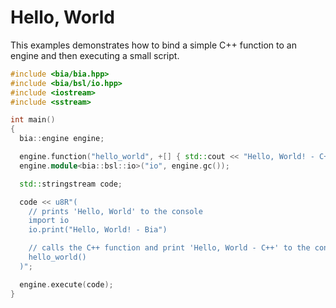 # Hello, World

This examples demonstrates how to bind a simple C++ function to an engine and then executing a small script.

```cpp
#include <bia/bia.hpp>
#include <bia/bsl/io.hpp>
#include <iostream>
#include <sstream>

int main()
{
  bia::engine engine;

  engine.function("hello_world", +[] { std::cout << "Hello, World! - C++\n"; });
  engine.module<bia::bsl::io>("io", engine.gc());

  std::stringstream code;

  code << u8R"(
    // prints 'Hello, World' to the console
    import io
    io.print("Hello, World! - Bia")

    // calls the C++ function and print 'Hello, World - C++' to the console
    hello_world()
  )";

  engine.execute(code);
}
```
